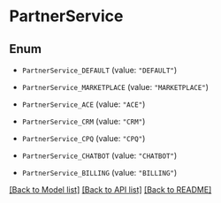 # PartnerService

## Enum


* `PartnerService_DEFAULT` (value: `"DEFAULT"`)

* `PartnerService_MARKETPLACE` (value: `"MARKETPLACE"`)

* `PartnerService_ACE` (value: `"ACE"`)

* `PartnerService_CRM` (value: `"CRM"`)

* `PartnerService_CPQ` (value: `"CPQ"`)

* `PartnerService_CHATBOT` (value: `"CHATBOT"`)

* `PartnerService_BILLING` (value: `"BILLING"`)


[[Back to Model list]](../README.md#documentation-for-models) [[Back to API list]](../README.md#documentation-for-api-endpoints) [[Back to README]](../README.md)


